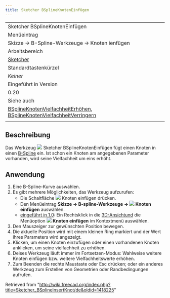 ```yaml
---
title: Sketcher BSplineKnotenEinfügen
---
```


|                                                                                                                                                                                                                                                                   |
| ----------------------------------------------------------------------------------------------------------------------------------------------------------------------------------------------------------------------------------------------------------------- |
| Sketcher BSplineKnotenEinfügen                                                                                                                                                                                                                                    |
| Menüeintrag                                                                                                                                                                                                                                                       |
| Skizze → B-Spline-Werkzeuge → Knoten ienfügen                                                                                                                                                                                                                     |
| Arbeitsbereich                                                                                                                                                                                                                                                    |
| [Sketcher](/Sketcher_Workbench/de "Sketcher Workbench/de")                                                                                                                                                                                                        |
| Standardtastenkürzel                                                                                                                                                                                                                                              |
| _Keiner_                                                                                                                                                                                                                                                          |
| Eingeführt in Version                                                                                                                                                                                                                                             |
| 0.20                                                                                                                                                                                                                                                              |
| Siehe auch                                                                                                                                                                                                                                                        |
| [BSplineKnotenVielfachheitErhöhen](/Sketcher_BSplineIncreaseKnotMultiplicity/de "Sketcher BSplineIncreaseKnotMultiplicity/de"), [BSplineKnotenVielfachheitVerringern](/Sketcher_BSplineDecreaseKnotMultiplicity/de "Sketcher BSplineDecreaseKnotMultiplicity/de") |
|                                                                                                                                                                                                                                                                   |

## Beschreibung

Das Werkzeug ![](/images/Sketcher_BSplineInsertKnot.svg) Sketcher BSplineKnotenEinfügen fügt einen Knoten in einen [B-Spline](/B-Splines/de "B-Splines/de") ein. Ist schon ein Knoten am angegebenen Parameter vorhanden, wird seine Vielfachheit um eins erhöht.

## Anwendung

1. Eine B-Spline-Kurve auswählen.
2. Es gibt mehrere Möglichkeiten, das Werkzeug aufzurufen:
   - Die Schaltfläche ![](/images/Sketcher_BSplineInsertKnot.svg) Knoten einfügen drücken.
   - Den Menüeintrag **Skizze → B-spline-Werkzeuge → ![](/images/Sketcher_BSplineInsertKnot.svg) Knoten einfügen** auswählen.
   - [eingeführt in 1.0](/Release_notes_1.0/de "Release notes 1.0/de"): Ein Rechtsklick in die [3D-Ansichtund](/3D_view/de "3D view/de") die Menüoption **![](/images/Sketcher_BSplineInsertKnot.svg) Knoten einfügen** im Kontextmenü auswählen.
3. Den Mauszeiger zur gewünschten Position bewegen.
4. Die aktuelle Position wird mit einem kleinen Ring markiert und der Wert ihres Parameters wird angezeigt.
5. Klicken, um einen Knoten einzufügen oder einen vorhandenen Knoten anklicken, um seine vielfachheit zu erhöhen.
6. Deises Werkzeug läuft immer im Fortsetzen-Modus: Wahlweise weitere Knoten einfügen bzw. weitere Vielfachheitswerte erhöhen.
7. Zum Beenden die rechte Maustaste oder Esc drücken; oder ein anderes Werkzeug zum Erstellen von Geometrien oder Randbedingungen aufrufen.

Retrieved from "<http://wiki.freecad.org/index.php?title=Sketcher_BSplineInsertKnot/de&oldid=1418225>"
